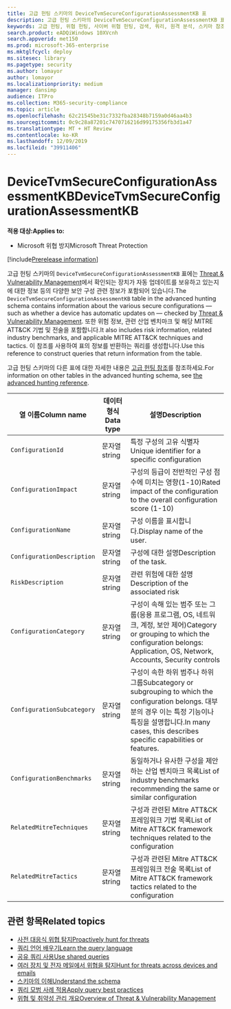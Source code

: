 ```yaml
---
title: 고급 헌팅 스키마의 DeviceTvmSecureConfigurationAssessmentKB 표
description: 고급 헌팅 스키마의 DeviceTvmSecureConfigurationAssessmentKB 표에서 위협 및 취약성 관리로 평가되는 다양한 보안 구성에 대해 알아보세요.
keywords: 고급 헌팅, 위협 헌팅, 사이버 위협 헌팅, 검색, 쿼리, 원격 분석, 스키마 참조, kusto, 표, 열, 데이터 형식, 설명, 위협 및 취약성 관리, TVM, 장치 관리, 보안 구성, MITRE ATT&CK 프레임워크, 지식 기반, KB,  DeviceTvmSecureConfigurationAssessmentKB
search.product: eADQiWindows 10XVcnh
search.appverid: met150
ms.prod: microsoft-365-enterprise
ms.mktglfcycl: deploy
ms.sitesec: library
ms.pagetype: security
ms.author: lomayor
author: lomayor
ms.localizationpriority: medium
manager: dansimp
audience: ITPro
ms.collection: M365-security-compliance
ms.topic: article
ms.openlocfilehash: 62c21545be31c7332fba28348b7159a0d46aa4b3
ms.sourcegitcommit: 0c9c28a87201c7470716216d99175356fb3d1a47
ms.translationtype: MT + HT Review
ms.contentlocale: ko-KR
ms.lasthandoff: 12/09/2019
ms.locfileid: "39911406"
---
```

# <a name="devicetvmsecureconfigurationassessmentkb"></a><span data-ttu-id="dbe9f-104">DeviceTvmSecureConfigurationAssessmentKB</span><span class="sxs-lookup"><span data-stu-id="dbe9f-104">DeviceTvmSecureConfigurationAssessmentKB</span></span>

<span data-ttu-id="dbe9f-105">**적용 대상:**</span><span class="sxs-lookup"><span data-stu-id="dbe9f-105">**Applies to:**</span></span>
- <span data-ttu-id="dbe9f-106">Microsoft 위협 방지</span><span class="sxs-lookup"><span data-stu-id="dbe9f-106">Microsoft Threat Protection</span></span>

[!include[Prerelease information](prerelease.md)]

<span data-ttu-id="dbe9f-107">고급 헌팅 스키마의 `DeviceTvmSecureConfigurationAssessmentKB` 표에는 [Threat & Vulnerability Management](https://docs.microsoft.com/windows/security/threat-protection/microsoft-defender-atp/next-gen-threat-and-vuln-mgt)에서 확인되는 장치가 자동 업데이트를 보유하고 있는지에 대한 정보 등의 다양한 보안 구성 관련 정보가 포함되어 있습니다.</span><span class="sxs-lookup"><span data-stu-id="dbe9f-107">The `DeviceTvmSecureConfigurationAssessmentKB` table in the advanced hunting schema contains information about the various secure configurations — such as whether a device has automatic updates on — checked by [Threat & Vulnerability Management](https://docs.microsoft.com/windows/security/threat-protection/microsoft-defender-atp/next-gen-threat-and-vuln-mgt).</span></span> <span data-ttu-id="dbe9f-108">또한 위험 정보, 관련 산업 벤치마크 및 해당 MITRE ATT&CK 기법 및 전술을 포함합니다.</span><span class="sxs-lookup"><span data-stu-id="dbe9f-108">It also includes risk information, related industry benchmarks, and applicable MITRE ATT&CK techniques and tactics.</span></span> <span data-ttu-id="dbe9f-109">이 참조를 사용하여 표의 정보를 반환하는 쿼리를 생성합니다.</span><span class="sxs-lookup"><span data-stu-id="dbe9f-109">Use this reference to construct queries that return information from the table.</span></span>

<span data-ttu-id="dbe9f-110">고급 헌팅 스키마의 다른 표에 대한 자세한 내용은 [고급 헌팅 참조](advanced-hunting-schema-tables.md)를 참조하세요.</span><span class="sxs-lookup"><span data-stu-id="dbe9f-110">For information on other tables in the advanced hunting schema, see [the advanced hunting reference](advanced-hunting-schema-tables.md).</span></span>

| <span data-ttu-id="dbe9f-111">열 이름</span><span class="sxs-lookup"><span data-stu-id="dbe9f-111">Column name</span></span> | <span data-ttu-id="dbe9f-112">데이터 형식</span><span class="sxs-lookup"><span data-stu-id="dbe9f-112">Data type</span></span> | <span data-ttu-id="dbe9f-113">설명</span><span class="sxs-lookup"><span data-stu-id="dbe9f-113">Description</span></span> |
|-------------|-----------|-------------|
| `ConfigurationId` | <span data-ttu-id="dbe9f-114">문자열</span><span class="sxs-lookup"><span data-stu-id="dbe9f-114">string</span></span> | <span data-ttu-id="dbe9f-115">특정 구성의 고유 식별자</span><span class="sxs-lookup"><span data-stu-id="dbe9f-115">Unique identifier for a specific configuration</span></span> |
| `ConfigurationImpact` | <span data-ttu-id="dbe9f-116">문자열</span><span class="sxs-lookup"><span data-stu-id="dbe9f-116">string</span></span> | <span data-ttu-id="dbe9f-117">구성의 등급이 전반적인 구성 점수에 미치는 영향(1-10)</span><span class="sxs-lookup"><span data-stu-id="dbe9f-117">Rated impact of the configuration to the overall configuration score (1-10)</span></span> |
| `ConfigurationName` | <span data-ttu-id="dbe9f-118">문자열</span><span class="sxs-lookup"><span data-stu-id="dbe9f-118">string</span></span> | <span data-ttu-id="dbe9f-119">구성 이름을 표시합니다.</span><span class="sxs-lookup"><span data-stu-id="dbe9f-119">Display name of the user.</span></span> |
| `ConfigurationDescription` | <span data-ttu-id="dbe9f-120">문자열</span><span class="sxs-lookup"><span data-stu-id="dbe9f-120">string</span></span> | <span data-ttu-id="dbe9f-121">구성에 대한 설명</span><span class="sxs-lookup"><span data-stu-id="dbe9f-121">Description of the task.</span></span> |
| `RiskDescription` | <span data-ttu-id="dbe9f-122">문자열</span><span class="sxs-lookup"><span data-stu-id="dbe9f-122">string</span></span> | <span data-ttu-id="dbe9f-123">관련 위험에 대한 설명</span><span class="sxs-lookup"><span data-stu-id="dbe9f-123">Description of the associated risk</span></span> |
| `ConfigurationCategory` | <span data-ttu-id="dbe9f-124">문자열</span><span class="sxs-lookup"><span data-stu-id="dbe9f-124">string</span></span> | <span data-ttu-id="dbe9f-125">구성이 속해 있는 범주 또는 그룹(응용 프로그램, OS, 네트워크, 계정, 보안 제어)</span><span class="sxs-lookup"><span data-stu-id="dbe9f-125">Category or grouping to which the configuration belongs: Application, OS, Network, Accounts, Security controls</span></span>|
| `ConfigurationSubcategory` | <span data-ttu-id="dbe9f-126">문자열</span><span class="sxs-lookup"><span data-stu-id="dbe9f-126">string</span></span> |<span data-ttu-id="dbe9f-127">구성이 속한 하위 범주나 하위 그룹</span><span class="sxs-lookup"><span data-stu-id="dbe9f-127">Subcategory or subgrouping to which the configuration belongs.</span></span> <span data-ttu-id="dbe9f-128">대부분의 경우 이는 특정 기능이나 특징을 설명합니다.</span><span class="sxs-lookup"><span data-stu-id="dbe9f-128">In many cases, this describes specific capabilities or features.</span></span> |
| `ConfigurationBenchmarks` | <span data-ttu-id="dbe9f-129">문자열</span><span class="sxs-lookup"><span data-stu-id="dbe9f-129">string</span></span> | <span data-ttu-id="dbe9f-130">동일하거나 유사한 구성을 제안하는 산업 벤치마크 목록</span><span class="sxs-lookup"><span data-stu-id="dbe9f-130">List of industry benchmarks recommending the same or similar configuration</span></span> |
| `RelatedMitreTechniques` | <span data-ttu-id="dbe9f-131">문자열</span><span class="sxs-lookup"><span data-stu-id="dbe9f-131">string</span></span> | <span data-ttu-id="dbe9f-132">구성과 관련된 Mitre ATT&CK 프레임워크 기법 목록</span><span class="sxs-lookup"><span data-stu-id="dbe9f-132">List of Mitre ATT&CK framework techniques related to the configuration</span></span> |
| `RelatedMitreTactics ` | <span data-ttu-id="dbe9f-133">문자열</span><span class="sxs-lookup"><span data-stu-id="dbe9f-133">string</span></span> | <span data-ttu-id="dbe9f-134">구성과 관련된 Mitre ATT&CK 프레임워크 전술 목록</span><span class="sxs-lookup"><span data-stu-id="dbe9f-134">List of Mitre ATT&CK framework tactics related to the configuration</span></span> |

## <a name="related-topics"></a><span data-ttu-id="dbe9f-135">관련 항목</span><span class="sxs-lookup"><span data-stu-id="dbe9f-135">Related topics</span></span>

- [<span data-ttu-id="dbe9f-136">사전 대응식 위협 탐지</span><span class="sxs-lookup"><span data-stu-id="dbe9f-136">Proactively hunt for threats</span></span>](advanced-hunting-overview.md)
- [<span data-ttu-id="dbe9f-137">쿼리 언어 배우기</span><span class="sxs-lookup"><span data-stu-id="dbe9f-137">Learn the query language</span></span>](advanced-hunting-query-language.md)
- [<span data-ttu-id="dbe9f-138">공유 쿼리 사용</span><span class="sxs-lookup"><span data-stu-id="dbe9f-138">Use shared queries</span></span>](advanced-hunting-shared-queries.md)
- [<span data-ttu-id="dbe9f-139">여러 장치 및 전자 메일에서 위협을 탐지</span><span class="sxs-lookup"><span data-stu-id="dbe9f-139">Hunt for threats across devices and emails</span></span>](advanced-hunting-query-emails-devices.md)
- [<span data-ttu-id="dbe9f-140">스키마의 이해</span><span class="sxs-lookup"><span data-stu-id="dbe9f-140">Understand the schema</span></span>](advanced-hunting-schema-tables.md)
- [<span data-ttu-id="dbe9f-141">쿼리 모범 사례 적용</span><span class="sxs-lookup"><span data-stu-id="dbe9f-141">Apply query best practices</span></span>](advanced-hunting-best-practices.md)
- [<span data-ttu-id="dbe9f-142">위협 및 취약성 관리 개요</span><span class="sxs-lookup"><span data-stu-id="dbe9f-142">Overview of Threat & Vulnerability Management</span></span>](https://docs.microsoft.com/windows/security/threat-protection/microsoft-defender-atp/next-gen-threat-and-vuln-mgt)
